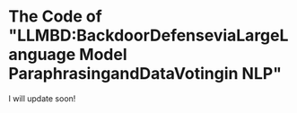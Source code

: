 # The Code of "LLMBD:BackdoorDefenseviaLargeLanguage Model ParaphrasingandDataVotingin NLP"

I will update soon!

